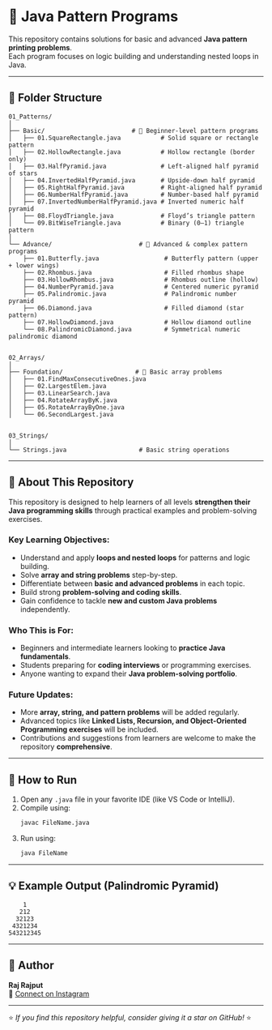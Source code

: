 # 🧩 Java Pattern Programs

This repository contains solutions for basic and advanced **Java pattern printing problems**.  
Each program focuses on logic building and understanding nested loops in Java.

---

## 📁 Folder Structure

```
01_Patterns/
│
├── Basic/                        # 🧩 Beginner-level pattern programs
│   ├── 01.SquareRectangle.java           # Solid square or rectangle pattern
│   ├── 02.HollowRectangle.java           # Hollow rectangle (border only)
│   ├── 03.HalfPyramid.java               # Left-aligned half pyramid of stars
│   ├── 04.InvertedHalfPyramid.java       # Upside-down half pyramid
│   ├── 05.RightHalfPyramid.java          # Right-aligned half pyramid
│   ├── 06.NumberHalfPyramid.java         # Number-based half pyramid
│   ├── 07.InvertedNumberHalfPyramid.java # Inverted numeric half pyramid
│   ├── 08.FloydTriangle.java             # Floyd’s triangle pattern
│   └── 09.BitWiseTriangle.java           # Binary (0–1) triangle pattern
│
└── Advance/                        # 🚀 Advanced & complex pattern programs
    ├── 01.Butterfly.java                  # Butterfly pattern (upper + lower wings)
    ├── 02.Rhombus.java                    # Filled rhombus shape
    ├── 03.HollowRhombus.java              # Rhombus outline (hollow)
    ├── 04.NumberPyramid.java              # Centered numeric pyramid
    ├── 05.Palindromic.java                # Palindromic number pyramid
    ├── 06.Diamond.java                    # Filled diamond (star pattern)
    ├── 07.HollowDiamond.java              # Hollow diamond outline
    └── 08.PalindromicDiamond.java         # Symmetrical numeric palindromic diamond


02_Arrays/
│
├── Foundation/                    # 🧩 Basic array problems
│   ├── 01.FindMaxConsecutiveOnes.java
│   ├── 02.LargestElem.java
│   ├── 03.LinearSearch.java
│   ├── 04.RotateArrayByK.java
│   ├── 05.RotateArrayByOne.java
│   └── 06.SecondLargest.java


03_Strings/
│
└── Strings.java                    # Basic string operations
```

---

## 🧠 About This Repository

This repository is designed to help learners of all levels **strengthen their Java programming skills** through practical examples and problem-solving exercises.

### Key Learning Objectives:

- Understand and apply **loops and nested loops** for patterns and logic building.
- Solve **array and string problems** step-by-step.
- Differentiate between **basic and advanced problems** in each topic.
- Build strong **problem-solving and coding skills**.
- Gain confidence to tackle **new and custom Java problems** independently.

### Who This is For:

- Beginners and intermediate learners looking to **practice Java fundamentals**.
- Students preparing for **coding interviews** or programming exercises.
- Anyone wanting to expand their **Java problem-solving portfolio**.

### Future Updates:

- More **array, string, and pattern problems** will be added regularly.
- Advanced topics like **Linked Lists, Recursion, and Object-Oriented Programming exercises** will be included.
- Contributions and suggestions from learners are welcome to make the repository **comprehensive**.

---

## 🚀 How to Run

1. Open any `.java` file in your favorite IDE (like VS Code or IntelliJ).
2. Compile using:
   ```bash
   javac FileName.java
   ```
3. Run using:
   ```bash
   java FileName
   ```

---

## 💡 Example Output (Palindromic Pyramid)

```
    1
   212
  32123
 4321234
543212345
```

---

## 🧾 Author

**Raj Rajput**  
📧 [Connect on Instagram](https://www.instagram.com/_.rajgohel._?igsh=MXNvemw4NjZiYzVoZg==)

---

⭐ _If you find this repository helpful, consider giving it a star on GitHub!_ ⭐
